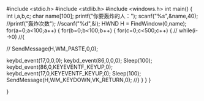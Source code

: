 
#include <stdio.h>
#include <stdlib.h>
#include <windows.h>
int main()
{
int i,a,b,c;
char name[100];
printf("你要轰炸的人：");
scanf("%s",&name,40);
//printf("轰炸次数");
//scanf("%d",&i);
HWND H = FindWindow(0,name);
for(a=0;a<100;a++)
{
    for(b=0;b<100;b++)
    {
        for(c=0;c<500;c++)
        {
        // while(i-->0)
//{

   // SendMessage(H,WM_PASTE,0,0);



 keybd_event(17,0,0,0);
keybd_event(86,0,0,0);
Sleep(100);
 keybd_event(86,0,KEYEVENTF_KEYUP,0);
keybd_event(17,0,KEYEVENTF_KEYUP,0);
Sleep(100);
    SendMessage(H,WM_KEYDOWN,VK_RETURN,0);
//}
        }
    }
}

}
